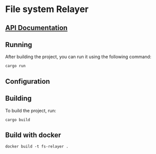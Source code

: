 # File system Relayer

## [API Documentation](./api.md)

## Running
After building the project, you can run it using the following command:

```shell
cargo run
```

## Configuration




## Building

To build the project, run:

```shell
cargo build
```

## Build with docker
```shell
docker build -t fs-relayer .
```
